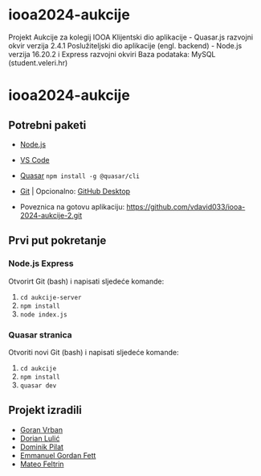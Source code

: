 # iooa2024-aukcije
Projekt Aukcije za kolegij IOOA 
Klijentski dio aplikacije - Quasar.js razvojni okvir verzija 2.4.1
Poslužiteljski dio aplikacije (engl. backend) - Node.js verzija 16.20.2 i Express razvojni okviri
Baza podataka: MySQL (student.veleri.hr)

# iooa2024-aukcije
## Potrebni paketi
- [Node.js](https://nodejs.org/en/download/current)<br>
- [VS Code](https://code.visualstudio.com/download) <br>
- [Quasar](https://quasar.dev/)    ```npm install -g @quasar/cli``` <br>
- [Git](https://git-scm.com/) | Opcionalno: [GitHub Desktop](https://desktop.github.com/)

- Poveznica na gotovu aplikaciju: https://github.com/vdavid033/iooa-2024-aukcije-2.git

## Prvi put pokretanje
### Node.js Express
Otvorirt Git (bash) i napisati sljedeće komande:
1. ```cd aukcije-server```
2. ```npm install```
3. ```node index.js```


### Quasar stranica
Otvoriti novi Git (bash) i napisati sljedeće komande:
1. ```cd aukcije```
2. ```npm install```
3. ```quasar dev```

## Projekt izradili
- [Goran Vrban](https://github.com/goran-vrban57) <br>
- [Dorian Lulić](https://github.com/Crytonics) <br>
- [Dominik Pilat](https://github.com/dominix2306) <br>
- [Emmanuel Gordan Fett](https://github.com/EmmanuelF07) <br>
- [Mateo Feltrin](https://github.com/MateoFeltrin) <br>

